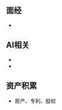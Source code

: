 ## 面经
- [](https://www.infoq.cn/article/gkUZZ_qQ6gCuoqpSAcw3)
## AI相关
- [](https://www.infoq.cn/article/YGy9JkRvyD-BIOdcKzRa)
- [](https://www.infoq.cn/article/UB7YFmdUoNO*MeDHomho)
## 资产积累
- 房产、专利、股权